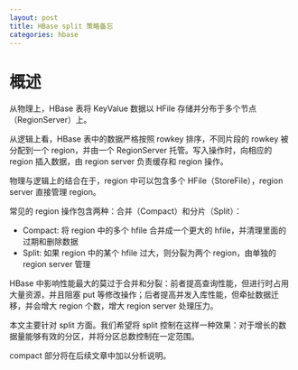 ```yaml
---
layout: post
title: HBase split 策略备忘
categories: hbase
---
```


# 概述

从物理上，HBase 表将 KeyValue 数据以 HFile 存储并分布于多个节点（RegionServer）上。

从逻辑上看，HBase 表中的数据严格按照 rowkey 排序，不同片段的 rowkey 被分配到一个 region，并由一个 RegionServer 托管。写入操作时，向相应的 region 插入数据，由 region server 负责缓存和 region 操作。

物理与逻辑上的结合在于，region 中可以包含多个 HFile（StoreFile），region server 直接管理 region。

常见的 region 操作包含两种：合并（Compact）和分片（Split）：
* Compact: 将 region 中的多个 hfile 合并成一个更大的 hfile，并清理里面的过期和删除数据
* Split: 如果 region 中的某个 hfile 过大，则分裂为两个 region，由单独的 region server 管理

HBase 中影响性能最大的莫过于合并和分裂：前者提高查询性能，但进行时占用大量资源，并且阻塞 put 等修改操作；后者提高并发入库性能，但牵扯数据迁移，并会增大 region 个数，增大 region server 处理压力。

本文主要针对 split 方面。我们希望将 split 控制在这样一种效果：对于增长的数据量能够有效的分区，并将分区总数控制在一定范围。

compact 部分将在后续文章中加以分析说明。
